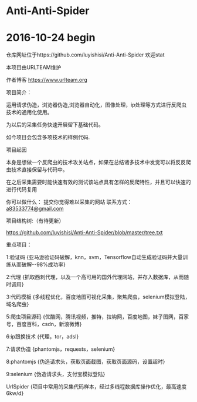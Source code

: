 # Anti-Anti-Spider
# 2016-10-24 begin

仓库网址位于https://github.com/luyishisi/Anti-Anti-Spider 欢迎stat

本项目由URLTEAM维护

作者博客 https://www.urlteam.org

项目简介：

运用请求伪造，浏览器伪造,浏览器自动化，图像处理，ip处理等方式进行反爬虫技术的通用化使用。

为以后的采集任务快速开展留下基础代码。

如今项目会包含多项技术的样例代码.


项目起因

本身是想做一个反爬虫的技术攻关站点，如果在总结诸多技术中发觉可以将反反爬虫技术直接保留与代码中。

在之后采集需要时能快速有效的测试该站点具有怎样的反爬特性，并且可以快速的进行代码复用

你可以做什么： 提交你觉得难以采集的网站 联系方式： a83533774@gmail.com  

项目结构树:（有待更新）

https://github.com/luyishisi/Anti-Anti-Spider/blob/master/tree.txt

重点项目：

1:验证码     {亚马逊验证码破解，knn，svm，Tensorflow自动生成验证码并大量训练从而破解--98%成功率}

2:代理       {抓取西刺代理，以及一个高可用的国外代理网站，并存入数据库，从而随时调用}

3:代码模板    {多线程优化，百度地图可视化采集，聚焦爬虫，selenium模拟登陆，域名爬虫}

5:爬虫项目源码 {优酷网，腾讯视频，推特，拉钩网，百度地图，妹子图网，百家号，百度百科，csdn，新浪微博}

6:ip跟换技术   {代理，tor，adsl}

7:请求伪造     {phantomjs，requests，selenium}

8:phantomjs   {伪造请求头，获取页面截图，获取页面源码，设置超时}

9:selenium    {伪造请求头，支付宝模拟登陆}

UrlSpider     {项目中常用的采集代码样本，经过多线程数据库操作优化，最高速度6kw/d}
